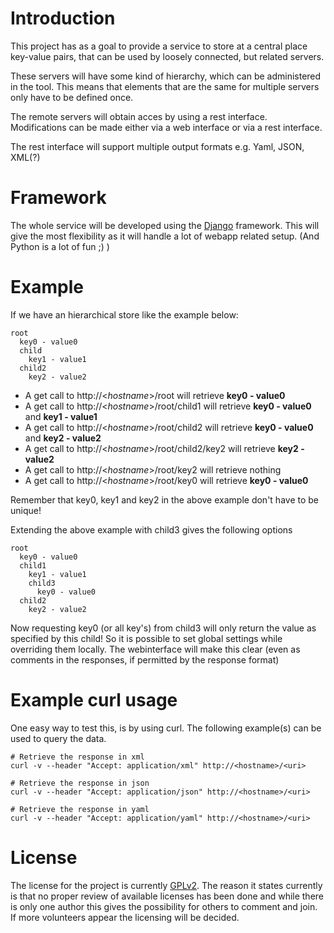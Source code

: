 # Introduction
This project has as a goal to provide a service to store at a central place key-value pairs, that can be used by loosely connected, but related servers.

These servers will have some kind of hierarchy, which can be administered in the tool. This means that elements that are the same for multiple servers only have to be defined once.

The remote servers will obtain acces by using a rest interface. Modifications can be made either via a web interface or via a rest interface.

The rest interface will support multiple output formats e.g. Yaml, JSON, XML(?)

# Framework
The whole service will be developed using the [Django] framework. This will give the most flexibility as it will handle a lot of webapp related setup. (And Python is a lot of fun ;) )

# Example
If we have an hierarchical store like the example below:

    root
      key0 - value0
      child
        key1 - value1
      child2
        key2 - value2
        
* A get call to http://<_hostname_>/root will retrieve **key0 - value0**
* A get call to http://<_hostname_>/root/child1 will retrieve **key0 - value0** and **key1 - value1**
* A get call to http://<_hostname_>/root/child2 will retrieve **key0 - value0** and **key2 - value2**
* A get call to http://<_hostname_>/root/child2/key2 will retrieve **key2 - value2**
* A get call to http://<_hostname_>/root/key2 will retrieve nothing
* A get call to http://<_hostname_>/root/key0 will retrieve **key0 - value0**

Remember that key0, key1 and key2 in the above example don't have to be unique!

Extending the above example with child3 gives the following options


    root
      key0 - value0
      child1
        key1 - value1
        child3
          key0 - value0
      child2
        key2 - value2

Now requesting key0 (or all key's) from child3 will only return the value as specified by this child! So it is possible to set global settings while overriding them locally.
The webinterface will make this clear (even as comments in the responses, if permitted by the response format)

# Example curl usage
One easy way to test this, is by using curl. The following example(s) can be used to query the data.

    # Retrieve the response in xml
    curl -v --header "Accept: application/xml" http://<hostname>/<uri>
    
    # Retrieve the response in json
    curl -v --header "Accept: application/json" http://<hostname>/<uri>

    # Retrieve the response in yaml
    curl -v --header "Accept: application/yaml" http://<hostname>/<uri>

# License
The license for the project is currently [GPLv2]. The reason it states currently is that no proper review of available licenses has been done and while there is only one author this gives the possibility for others to comment and join. If more volunteers appear the licensing will be decided.

[Django]: https://www.djangoproject.com 
[GPLv2]: http://www.gnu.org/licenses/old-licenses/gpl-2.0.txt